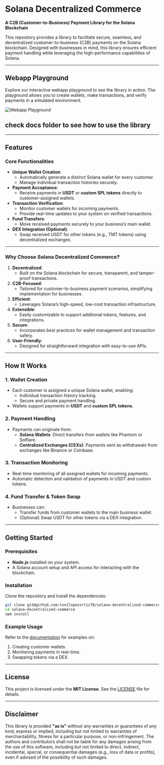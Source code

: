 # Solana Decentralized Commerce

**A C2B (Customer-to-Business) Payment Library for the Solana Blockchain**

This repository provides a library to facilitate secure, seamless, and decentralized customer-to-business (C2B) payments on the Solana blockchain. Designed with businesses in mind, this library ensures efficient payment handling while leveraging the high-performance capabilities of Solana.

---

## Webapp Playground

Explore our interactive webapp playground to see the library in action. The playground allows you to create wallets, make transactions, and verify payments in a simulated environment.

![Webapp Playground](docs/playground_screenshot.png)

## check docs folder to see how to use the library

---

## **Features**

### **Core Functionalities**

- **Unique Wallet Creation**:
  - Automatically generate a distinct Solana wallet for every customer.
  - Manage individual transaction histories securely.
- **Payment Acceptance**:
  - Receive payments in **USDT** or **custom SPL tokens** directly to customer-assigned wallets.
- **Transaction Verification**:
  - Monitor customer wallets for incoming payments.
  - Provide real-time updates to your system on verified transactions.
- **Fund Transfers**:
  - Move received payments securely to your business’s main wallet.
- **DEX Integration (Optional)**:
  - Swap received USDT for other tokens (e.g., TMT tokens) using decentralized exchanges.

---

### **Why Choose Solana Decentralized Commerce?**

1. **Decentralized**:
   - Built on the Solana blockchain for secure, transparent, and tamper-proof transactions.
2. **C2B-Focused**:
   - Tailored for customer-to-business payment scenarios, simplifying implementation for businesses.
3. **Efficient**:
   - Leverages Solana’s high-speed, low-cost transaction infrastructure.
4. **Extensible**:
   - Easily customizable to support additional tokens, features, and integrations.
5. **Secure**:
   - Incorporates best practices for wallet management and transaction safety.
6. **User-Friendly**:
   - Designed for straightforward integration with easy-to-use APIs.

---

## **How It Works**

### 1. **Wallet Creation**

- Each customer is assigned a unique Solana wallet, enabling:
  - Individual transaction history tracking.
  - Secure and private payment handling.
- Wallets support payments in **USDT** and **custom SPL tokens**.

### 2. **Payment Handling**

- Payments can originate from:
  - **Solana Wallets**: Direct transfers from wallets like Phantom or Solflare.
  - **Centralized Exchanges (CEXs)**: Payments sent as withdrawals from exchanges like Binance or Coinbase.

### 3. **Transaction Monitoring**

- Real-time monitoring of all assigned wallets for incoming payments.
- Automatic detection and validation of payments in USDT and custom tokens.

### 4. **Fund Transfer & Token Swap**

- Businesses can:
  - Transfer funds from customer wallets to the main business wallet.
  - (Optional) Swap USDT for other tokens via a DEX integration.

---

## **Getting Started**

### Prerequisites

- **Node.js** installed on your system.
- A Solana account setup and API access for interacting with the blockchain.

### Installation

Clone the repository and install the dependencies:

```bash
git clone git@github.com:tonilopezortiz78/solana-decentralized-commerce.git
cd solana-decentralized-commerce
npm install
```

### Example Usage

Refer to the [documentation](./docs) for examples on:

1. Creating customer wallets.
2. Monitoring payments in real-time.
3. Swapping tokens via a DEX.

---

## **License**

This project is licensed under the **MIT License**. See the [LICENSE](./LICENSE) file for details.

---

## **Disclaimer**

This library is provided **"as is"** without any warranties or guarantees of any kind, express or implied, including but not limited to warranties of merchantability, fitness for a particular purpose, or non-infringement. The authors and contributors shall not be liable for any damages arising from the use of this software, including but not limited to direct, indirect, incidental, special, or consequential damages (e.g., loss of data or profits), even if advised of the possibility of such damages.
